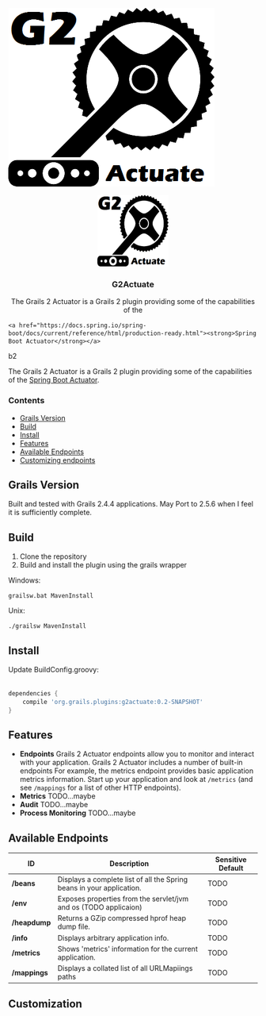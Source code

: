 ![G2Actuate](G2ActuateSmall.png?raw=true "G2Actuate")

<p align="center">
  <a href="https://github.com/jtsampson/g2actuate">
    <img src="G2ActuateSmall.png" width=144 height=144>
  </a>

  <h3 align="center">G2Actuate</h3>

  <p align="center">
    The Grails 2 Actuator is a Grails 2 plugin providing some of the capabilities of the

    <a href="https://docs.spring.io/spring-boot/docs/current/reference/html/production-ready.html"><strong>Spring Boot Actuator</strong></a>
  </p>
</p>
b2

The Grails 2 Actuator is a Grails 2 plugin providing some of the capabilities of the [Spring Boot Actuator](https://docs.spring.io/spring-boot/docs/current/reference/html/production-ready.html).

### Contents
 - [Grails Version](#GrailsVersion)
 - [Build](#Build)
 - [Install](#Install)
 - [Features](#Features)
 - [Available Endpoints](#AvailableEndpoints)
 - [Customizing endpoints](#Customization)

## <a name="GrailsVersion">Grails Version</a>

Built and tested with Grails 2.4.4 applications. May Port to 2.5.6 when I feel it is sufficiently complete.

## <a name="Build">Build</a>

 1. Clone the repository
 1. Build and install the plugin using the grails wrapper
 
 Windows:
 ```
grailsw.bat MavenInstall
```
Unix: 
 ```
./grailsw MavenInstall
```

## <a name="Install">Install</a>
Update BuildConfig.groovy:
```groovy

dependencies {
    compile 'org.grails.plugins:g2actuate:0.2-SNAPSHOT'
}

```


## <a name="Features">Features</a>

 * **Endpoints** Grails 2 Actuator endpoints allow you to monitor and interact with your application. Grails 2 Actuator includes a number 
of built-in endpoints For example, the metrics endpoint provides basic application metrics information. Start up your 
application and look at `/metrics` (and see `/mappings` for a list of other HTTP endpoints).
 * **Metrics** TODO...maybe
 * **Audit** TODO...maybe
 * **Process Monitoring** TODO...maybe
 
## <a name="AvailableEndpoints">Available Endpoints</a>
| ID                 | Description                                                                | Sensitive Default |
| ------------------ | -------------------------------------------------------------------------- | ----------------- |
| **/beans**         | Displays a complete list of all the Spring beans in your application.      | TODO              |
| **/env**           | Exposes properties from the servlet/jvm and os   (TODO applicaion)         | TODO              |
| **/heapdump**      | Returns a GZip compressed hprof heap dump file.                            | TODO              |
| **/info**          | Displays arbitrary application info.                                       | TODO              |
| **/metrics**       | Shows 'metrics' information for the current application.                   | TODO              |
| **/mappings**      | Displays a collated list of all URLMapiings paths                          | TODO              |

## <a name="Customizing Endpoints">Customization</a>